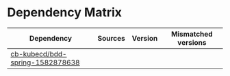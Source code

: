 # Dependency Matrix

Dependency | Sources | Version | Mismatched versions
---------- | ------- | ------- | -------------------
[cb-kubecd/bdd-spring-1582878638](https://github.com/cb-kubecd/bdd-spring-1582878638.git) |  | []() | 
